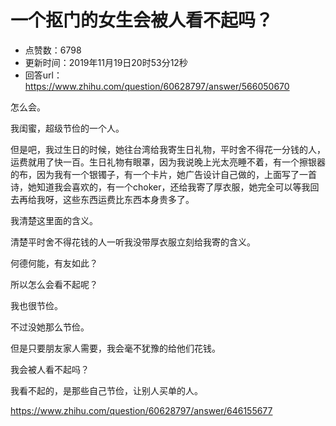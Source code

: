 # 一个抠门的女生会被人看不起吗？
- 点赞数：6798
- 更新时间：2019年11月19日20时53分12秒
- 回答url：https://www.zhihu.com/question/60628797/answer/566050670
<body>
 <p data-pid="Nnay5ngk">怎么会。</p>
 <p data-pid="pf2P4Z0F">我闺蜜，超级节俭的一个人。</p>
 <p data-pid="LBhCmx7h">但是吧，我过生日的时候，她往台湾给我寄生日礼物，平时舍不得花一分钱的人，运费就用了快一百。生日礼物有眼罩，因为我说晚上光太亮睡不着，有一个擦银器的布，因为我有一个银镯子，有一个卡片，她广告设计自己做的，上面写了一首诗，她知道我会喜欢的，有一个choker，还给我寄了厚衣服，她完全可以等我回去再给我呀，这些东西运费比东西本身贵多了。</p>
 <p data-pid="LpGeWfsM">我清楚这里面的含义。</p>
 <p data-pid="oJs1z3l3">清楚平时舍不得花钱的人一听我没带厚衣服立刻给我寄的含义。</p>
 <p data-pid="KzF20S-T">何德何能，有友如此？</p>
 <p data-pid="CclyZlJh">所以怎么会看不起呢？</p>
 <p data-pid="gOZEPAIF">我也很节俭。</p>
 <p data-pid="vZN6LTAZ">不过没她那么节俭。</p>
 <p data-pid="UACRelw2">但是只要朋友家人需要，我会毫不犹豫的给他们花钱。</p>
 <p data-pid="UOd1lAXE">我会被人看不起吗？</p>
 <p data-pid="Of2lf2NR">我看不起的，是那些自己节俭，让别人买单的人。</p>
 <p data-pid="XRguxP2b"><a href="https://www.zhihu.com/question/60628797/answer/646155677" class="internal"><span class="invisible">https://www.</span><span class="visible">zhihu.com/question/6062</span><span class="invisible">8797/answer/646155677</span><span class="ellipsis"></span></a></p>
</body>